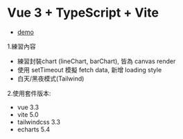 # Vue 3 + TypeScript + Vite

- [demo](https://yang-tj.github.io/echart-practice/)

1.練習內容

- 練習封裝chart (lineChart, barChart), 皆為 canvas render
- 使用 setTimeout 模擬 fetch data, 新增 loading style
- 白天/黑夜模式(Tailwind)

2.使用套件版本:

- vue 3.3
- vite 5.0
- tailwindcss 3.3
- echarts 5.4
